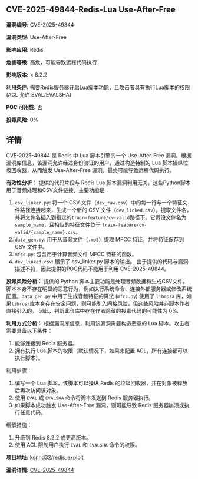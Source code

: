 ## CVE-2025-49844-Redis-Lua Use-After-Free

**漏洞编号:** CVE-2025-49844

**漏洞类型:** Use-After-Free

**影响应用:** Redis

**危害等级:** 高危，可能导致远程代码执行

**影响版本:** < 8.2.2

**利用条件:** 需要Redis服务器开启Lua脚本功能，且攻击者具有执行Lua脚本的权限 (ACL 允许 EVAL/EVALSHA)

**POC 可用性:** 否

**投毒风险:** 0%

## 详情

CVE-2025-49844 是 Redis 中 Lua 脚本引擎的一个 Use-After-Free 漏洞。根据漏洞库信息，该漏洞允许经过身份验证的用户，通过构造特制的 Lua 脚本操纵垃圾回收器，从而触发 Use-After-Free 漏洞，最终可能导致远程代码执行。

**有效性分析：**
提供的代码片段与 Redis Lua 脚本漏洞利用无关。这些Python脚本用于音频处理和CSV文件链接，主要功能是：
1.  `csv_linker.py`: 将一个 CSV 文件（`dev_raw.csv`）中的每一行与一个特征文件路径连接起来，生成一个新的 CSV 文件（`dev_linked.csv`）。提取文件名，并将文件名插入到指定的`train-feature/cv-valid`路径下。它假设文件名为 `sample_name`，且相应的特征文件位于 `train-feature/cv-valid/{sample_name}.csv`。
2.  `data_gen.py`: 用于从音频文件（`.mp3`）提取 MFCC 特征，并将特征保存到 CSV 文件中。
3.  `mfcc.py`: 包含用于计算音频文件 MFCC 特征的函数。
4.  `dev_linked.csv`: 展示了 csv_linker.py 脚本的输出。
由于提供的代码与漏洞描述不符，因此提供的POC代码不能用于利用 CVE-2025-49844。

**投毒风险分析：**
提供的 Python 脚本主要功能是处理音频数据和生成CSV文件。脚本本身不存在明显的恶意行为，例如执行系统命令、连接外部服务器或修改系统配置。`data_gen.py` 中用于生成音频特征的算法 (`mfcc.py`) 使用了 `librosa` 库，如果`librosa`库本身存在安全问题，则可能引入间接风险，但这些风险并非脚本作者直接引入的。
因此，判断此仓库中存在作者隐藏的投毒代码的可能性为 0%。

**利用方式分析：**
根据漏洞库信息，利用该漏洞需要构造恶意的 Lua 脚本。攻击者需要具备以下条件：
1.  能够连接到 Redis 服务器。
2.  拥有执行 Lua 脚本的权限（默认情况下，如果未配置 ACL，所有连接都可以执行脚本）。

利用步骤：
1.  编写一个 Lua 脚本，该脚本可以操纵 Redis 的垃圾回收器，并在对象被释放后再次访问该对象。
2.  使用 `EVAL` 或 `EVALSHA` 命令将脚本发送到 Redis 服务器执行。
3.  如果脚本成功触发 Use-After-Free 漏洞，则可能导致 Redis 服务器崩溃或执行任意代码。

缓解措施：
1.  升级到 Redis 8.2.2 或更高版本。
2.  使用 ACL 限制用户执行 `EVAL` 和 `EVALSHA` 命令的权限。

**项目地址:** [ksnnd32/redis_exploit](https://github.com/ksnnd32/redis_exploit)

**漏洞详情:** [CVE-2025-49844](https://nvd.nist.gov/vuln/detail/CVE-2025-49844)